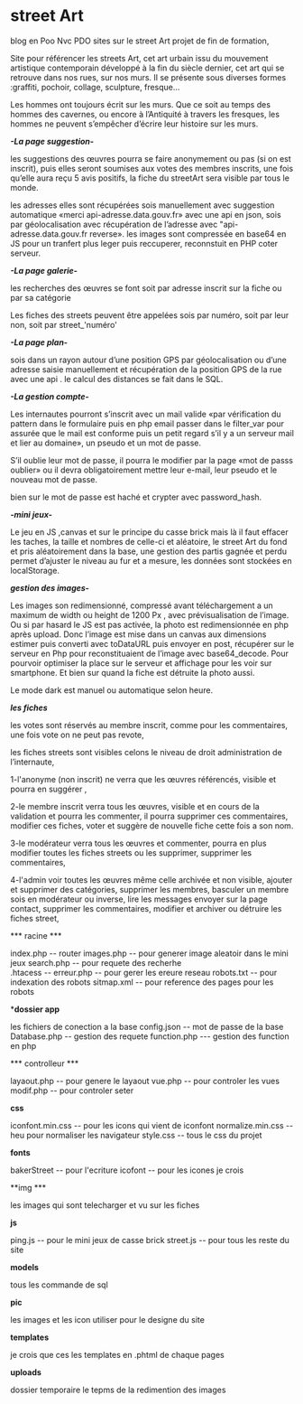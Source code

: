 # street Art 
blog en Poo Nvc PDO
sites sur le street Art projet de fin de formation,

Site pour référencer les streets Art,
cet art urbain issu du mouvement artistique contemporain développé à la fin du siècle dernier,
cet art qui se retrouve dans nos rues, sur nos murs.
Il se présente sous diverses formes :graffiti, pochoir, collage, sculpture, fresque…

Les hommes ont toujours écrit sur les murs.
Que ce soit au temps des hommes des cavernes,
ou encore à l’Antiquité à travers les fresques,
les hommes ne peuvent s’empêcher d’écrire leur histoire sur les murs.

***-La page suggestion-***

les suggestions des œuvres pourra se faire anonymement ou pas (si on est inscrit),
puis elles seront soumises aux votes des membres inscrits,
une fois qu’elle aura reçu 5 avis positifs,
la fiche du streetArt sera visible par tous le monde.

les adresses elles sont récupérées sois manuellement avec suggestion automatique «merci api-adresse.data.gouv.fr» avec une api en json,
sois par géolocalisation avec récupération de l’adresse avec "api-adresse.data.gouv.fr reverse».
les images sont compressée en base64 en JS pour un tranfert plus leger puis reccuperer, reconnstuit en PHP coter serveur.

***-La page galerie-***

les recherches des œuvres se font soit par adresse inscrit sur la fiche ou par sa catégorie

Les fiches des streets peuvent être appelées sois par numéro,
soit par leur non, soit par street_'numéro'

***-La page plan-***

sois dans un rayon autour d’une position GPS par géolocalisation ou d’une adresse saisie manuellement et récupération de la position GPS de la rue avec une api .
le calcul des distances se fait dans le SQL.

***-La gestion compte-***

Les internautes pourront s’inscrit avec un mail valide
«par vérification du pattern dans le formulaire puis en php email passer dans le filter_var pour assurée que le mail est conforme puis un petit regard s’il y a un serveur mail et lier au domaine»,
un pseudo et un mot de passe.

S’il oublie leur mot de passe,
il pourra le modifier par la page «mot de passs oublier»
ou il devra obligatoirement mettre leur e-mail,
leur pseudo et le nouveau mot de passe.

bien sur le mot de passe est haché et crypter avec password_hash.

***-mini jeux-***

Le jeu en JS ,canvas et sur le principe du casse brick mais là il faut effacer les taches,
la taille et nombres de celle-ci  et aléatoire,
le street Art du fond et pris aléatoirement dans la base,
une gestion des partis gagnée et perdu permet d’ajuster le niveau au fur et a mesure,
les données sont  stockées en localStorage.

***gestion des images-***

Les images son redimensionné, compressé avant téléchargement a un maximum de width ou height  de 1200 Px ,
avec prévisualisation de l’image.
Ou si par hasard le JS est pas activée, la photo est redimensionnée en php après upload.
Donc l’image est mise dans un canvas aux dimensions estimer puis converti avec toDataURL
puis envoyer en post, récupérer sur le serveur en Php pour reconstituaient de l’image avec base64_decode.
Pour pourvoir optimiser la place sur le serveur et affichage pour les voir sur smartphone.
Et bien sur quand la fiche est détruite la photo aussi.

Le mode dark est manuel ou automatique selon heure.

***les fiches***

les votes sont réservés au membre inscrit, comme pour les commentaires,
une fois vote on ne peut pas revote,

les fiches streets sont visibles celons le niveau de droit administration de l’internaute,

1-l'anonyme (non inscrit) ne verra que les œuvres référencés, visible et pourra en suggérer ,

2-le membre inscrit verra tous les œuvres, visible et en cours de la validation et pourra les commenter,
il pourra supprimer ces commentaires, modifier ces fiches, voter et suggère de nouvelle fiche cette fois a son nom.

3-le modérateur verra tous les œuvres et commenter,
pourra en plus modifier toutes les fiches streets ou les supprimer,
supprimer les commentaires,

4-l'admin voir toutes les œuvres même celle archivée et non visible,
ajouter et supprimer des catégories,
supprimer les membres, basculer un membre sois en modérateur ou inverse,
lire les messages envoyer sur la page contact,
supprimer les commentaires,
modifier et archiver ou détruire les fiches street,

*** racine ***

index.php -- router
images.php -- pour generer image aleatoir dans le mini jeux
search.php -- pour requete des recherhe  
.htacess -- 
erreur.php -- pour gerer les ereure reseau
robots.txt -- pour indexation des robots
sitmap.xml -- pour reference des pages pour les robots 

***dossier app**

les fichiers de conection a la base
config.json -- mot de passe de la base
Database.php -- gestion des requete
function.php --- gestion des function en php

*** controlleur ***

layaout.php -- pour genere le layaout
vue.php -- pour controler les vues
modif.php -- pour controler seter

**css**

iconfont.min.css -- pour les icons qui vient de iconfont
normalize.min.css -- heu pour normaliser les navigateur
style.css -- tous le css du projet

**fonts**

bakerStreet -- pour l'ecriture
icofont -- pour les icones je crois

**img ***

les images qui sont telecharger et vu sur les fiches

**js**

ping.js -- pour le mini jeux de casse brick
street.js -- pour tous les reste du site

**models**

tous les commande de sql

**pic**

les images et les icon utiliser pour le designe du site

**templates**

je crois que ces les templates en .phtml
de chaque pages

**uploads**

dossier temporaire le tepms de la redimention des images
